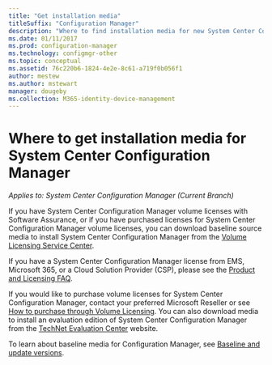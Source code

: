 ```yaml
---
title: "Get installation media"
titleSuffix: "Configuration Manager"
description: "Where to find installation media for new System Center Configuration Manager installations."
ms.date: 01/11/2017
ms.prod: configuration-manager
ms.technology: configmgr-other
ms.topic: conceptual
ms.assetid: 76c220b6-1824-4e2e-8c61-a719f0b056f1
author: mestew
ms.author: mstewart
manager: dougeby
ms.collection: M365-identity-device-management
---
```

# Where to get installation media for System Center Configuration Manager

*Applies to: System Center Configuration Manager (Current Branch)*

If you have System Center Configuration Manager volume licenses with Software Assurance, or if you have purchased licenses for System Center Configuration Manager volume licenses, you can download baseline source media to install System Center Configuration Manager from the [Volume Licensing Service Center](https://www.microsoft.com/Licensing/servicecenter/default.aspx).   

If you have a System Center Configuration Manager license from EMS, Microsoft 365, or a Cloud Solution Provider (CSP), please see the [Product and Licensing FAQ](/sccm/core/understand/product-and-licensing-faq#bkmk_csp).

If you would like to purchase volume licenses for System Center Configuration Manager, contact your preferred Microsoft Reseller or see [How to purchase through Volume Licensing](https://www.microsoft.com/Licensing/how-to-buy/how-to-buy.aspx). You can also download media to install an evaluation edition of System Center Configuration Manager from the [TechNet Evaluation Center]( https://www.microsoft.com/evalcenter/evaluate-system-center-configuration-manager-and-endpoint-protection) website.

To learn about baseline media for Configuration Manager, see [Baseline and update versions](/sccm/core/servers/manage/updates#bkmk_Baselines).
